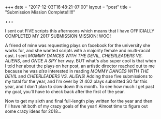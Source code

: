 +++
date = "2017-12-03T16:48:21-07:00"
layout = "post"
title = "Submission Mission Complete!!!!!"

+++

I sent out FIVE scripts this afternoons which means that I have OFFICIALLY COMPLETED MY 2017 SUBMISSION MISSION! WOO!

A friend of mine was requesting plays on facebook for the university she works for, and she wanted scripts with a majority female and multi-racial cast. I sent *MOMMY DANCES WITH THE DEVIL*, *CHEERLEADERS VS. ALIENS*, and *ONCE A SPY* her way. BUT what's also super cool is that when I told her about the plays on her post, an artistic director reached out to me because he was *also* interested in reading *MOMMY DANCES WITH THE DEVIL* and *CHEERLEADERS VS. ALIENS*! Adding those five submissions to my total for the year, and I'm over by 2! 402 plays submitted SO far this year, and I don't plan to slow down this month. To see how much I get past my goal, you'll have to check back after the first of the year.

Now to get my sixth and final full-length play written for the year and then I'll have hit both of my crazy goals of the year! Almost time to figure out some crazy ideas for 2018...